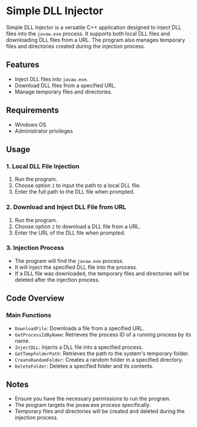 # Simple DLL Injector

Simple DLL Injector is a versatile C++ application designed to inject DLL files into the `javaw.exe` process. It supports both local DLL files and downloading DLL files from a URL. The program also manages temporary files and directories created during the injection process.

## Features

- Inject DLL files into `javaw.exe`.
- Download DLL files from a specified URL.
- Manage temporary files and directories.

## Requirements

- Windows OS
- Administrator privileges

## Usage

### 1. Local DLL File Injection

1. Run the program.
2. Choose option `1` to input the path to a local DLL file.
3. Enter the full path to the DLL file when prompted.

### 2. Download and Inject DLL File from URL

1. Run the program.
2. Choose option `2` to download a DLL file from a URL.
3. Enter the URL of the DLL file when prompted.

### 3. Injection Process

- The program will find the `javaw.exe` process.
- It will inject the specified DLL file into the process.
- If a DLL file was downloaded, the temporary files and directories will be deleted after the injection process.

## Code Overview

### Main Functions

- `DownloadFile`: Downloads a file from a specified URL.
- `GetProcessIdByName`: Retrieves the process ID of a running process by its name.
- `InjectDLL`: Injects a DLL file into a specified process.
- `GetTempFolderPath`: Retrieves the path to the system's temporary folder.
- `CreateRandomFolder`: Creates a random folder in a specified directory.
- `DeleteFolder`: Deletes a specified folder and its contents.

## Notes

 - Ensure you have the necessary permissions to run the program.
 - The program targets the javaw.exe process specifically.
 - Temporary files and directories will be created and deleted during the injection process.
